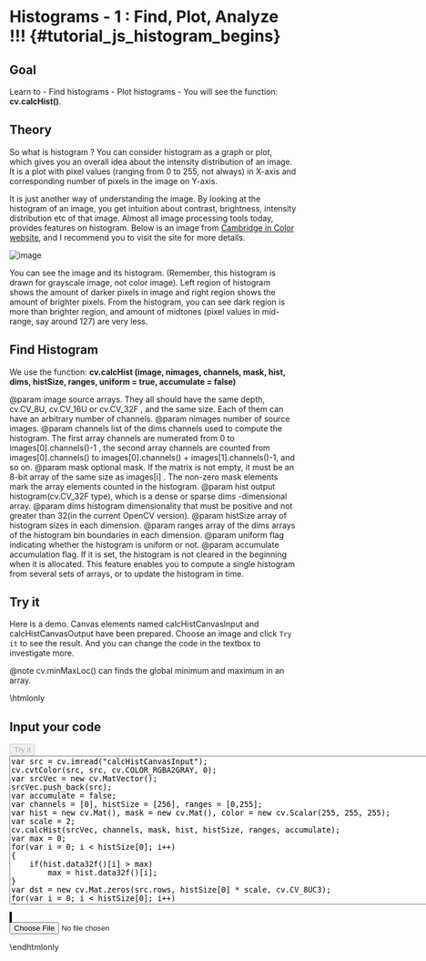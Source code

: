 Histograms - 1 : Find, Plot, Analyze !!! {#tutorial_js_histogram_begins}
========================================

Goal
----

Learn to
    -   Find histograms
    -   Plot histograms
    -   You will see the function: **cv.calcHist()**.

Theory
------

So what is histogram ? You can consider histogram as a graph or plot, which gives you an overall
idea about the intensity distribution of an image. It is a plot with pixel values (ranging from 0 to
255, not always) in X-axis and corresponding number of pixels in the image on Y-axis.

It is just another way of understanding the image. By looking at the histogram of an image, you get
intuition about contrast, brightness, intensity distribution etc of that image. Almost all image
processing tools today, provides features on histogram. Below is an image from [Cambridge in Color
website](http://www.cambridgeincolour.com/tutorials/histograms1.htm), and I recommend you to visit
the site for more details.

![image](histogram_sample.jpg)

You can see the image and its histogram. (Remember, this histogram is drawn for grayscale image, not
color image). Left region of histogram shows the amount of darker pixels in image and right region
shows the amount of brighter pixels. From the histogram, you can see dark region is more than
brighter region, and amount of midtones (pixel values in mid-range, say around 127) are very less.

Find Histogram
--------------

We use the function: **cv.calcHist (image, nimages, channels, mask, hist, dims, histSize, ranges, uniform = true, accumulate = false)** 

@param image        source arrays. They all should have the same depth, cv.CV_8U, cv.CV_16U or cv.CV_32F , and the same size. Each of them can have an arbitrary number of channels. 
@param nimages      number of source images.
@param channels     list of the dims channels used to compute the histogram. The first array channels are numerated from 0 to images[0].channels()-1 , the second array channels are counted from images[0].channels() to images[0].channels() + images[1].channels()-1, and so on.
@param mask         optional mask. If the matrix is not empty, it must be an 8-bit array of the same size as images[i] . The non-zero mask elements mark the array elements counted in the histogram.
@param hist        	output histogram(cv.CV_32F type), which is a dense or sparse dims -dimensional array.
@param dims         histogram dimensionality that must be positive and not greater than 32(in the current OpenCV version).
@param histSize     array of histogram sizes in each dimension.
@param ranges       array of the dims arrays of the histogram bin boundaries in each dimension.
@param uniform      flag indicating whether the histogram is uniform or not.
@param accumulate   accumulation flag. If it is set, the histogram is not cleared in the beginning when it is allocated. This feature enables you to compute a single histogram from several sets of arrays, or to update the histogram in time.

Try it
------

Here is a demo. Canvas elements named calcHistCanvasInput and calcHistCanvasOutput have been prepared. Choose an image and
click `Try it` to see the result. And you can change the code in the textbox to investigate more.

@note cv.minMaxLoc() can finds the global minimum and maximum in an array.

\htmlonly
<!DOCTYPE html>
<head>
<style>
canvas {
    border: 1px solid black;
}
.err {
    color: red;
}
</style>
</head>
<body>
<div id="calcHistCodeArea">
<h2>Input your code</h2>
<button id="calcHistTryIt" disabled="true" onclick="calcHistExecuteCode()">Try it</button><br>
<textarea rows="17" cols="90" id="calcHistTestCode" spellcheck="false">
var src = cv.imread("calcHistCanvasInput");
cv.cvtColor(src, src, cv.COLOR_RGBA2GRAY, 0);
var srcVec = new cv.MatVector();
srcVec.push_back(src);
var accumulate = false;
var channels = [0], histSize = [256], ranges = [0,255];
var hist = new cv.Mat(), mask = new cv.Mat(), color = new cv.Scalar(255, 255, 255);
var scale = 2;
cv.calcHist(srcVec, channels, mask, hist, histSize, ranges, accumulate);
var max = 0;
for(var i = 0; i < histSize[0]; i++)
{
    if(hist.data32f()[i] > max)
        max = hist.data32f()[i];
}
var dst = new cv.Mat.zeros(src.rows, histSize[0] * scale, cv.CV_8UC3);
for(var i = 0; i < histSize[0]; i++)
{
    var binVal = hist.data32f()[i] * src.rows / max;
    cv.rectangle(dst, [i * scale, src.rows - 1], [(i + 1) * scale - 1, src.rows - binVal], color, cv.FILLED);
}
cv.imshow("calcHistCanvasOutput", dst);
src.delete(); dst.delete(); srcVec.delete(); mask.delete(); hist.delete(); color.delete();
</textarea>
<p class="err" id="calcHistErr"></p>
</div>
<div id="calcHistShowcase">
    <div>
        <canvas id="calcHistCanvasInput"></canvas>
        <canvas id="calcHistCanvasOutput"></canvas>
    </div>
    <input type="file" id="calcHistInput" name="file" />
</div>
<script src="utils.js"></script>
<script async src="opencv.js" id="opencvjs"></script>
<script>
function calcHistExecuteCode() {
    var calcHistText = document.getElementById("calcHistTestCode").value;
    try {
        eval(calcHistText);
        document.getElementById("calcHistErr").innerHTML = " ";
    } catch(err) {
        document.getElementById("calcHistErr").innerHTML = err;
    }
}

loadImageToCanvas("lena.jpg", "calcHistCanvasInput");
var calcHistInputElement = document.getElementById("calcHistInput");
calcHistInputElement.addEventListener("change", calcHistHandleFiles, false);
function calcHistHandleFiles(e) {
    var calcHistUrl = URL.createObjectURL(e.target.files[0]);
    loadImageToCanvas(calcHistUrl, "calcHistCanvasInput");
}

function onReady() {
    document.getElementById("calcHistTryIt").disabled = false;
}
if (typeof cv !== 'undefined') {
    onReady();
} else {
    document.getElementById("opencvjs").onload = onReady;
}
</script>
</body>
\endhtmlonly